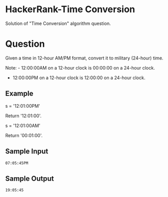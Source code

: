 # HackerRank-Time Conversion
Solution of "Time Conversion" algorithm question.

# Question

Given a time in 12-hour AM/PM format, convert it to military (24-hour) time.

Note: - 12:00:00AM on a 12-hour clock is 00:00:00 on a 24-hour clock.
- 12:00:00PM on a 12-hour clock is 12:00:00 on a 24-hour clock.

## Example

s = '12:01:00PM'

Return '12:01:00'.

s = '12:01:00AM'

Return '00:01:00'.


## Sample Input

```
07:05:45PM
```

## Sample Output

```
19:05:45
```

